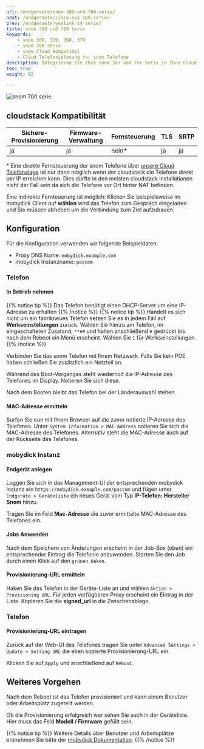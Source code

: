 ```yaml
---
url: /endgeraete/snom-300-und-700-serie/
next: /endgeraete/cisco-spa-100-serie/
prev: /endgeraete/yealink-t4-serie/
title: snom 300 und 700 Serie
keywords:
    - snom 300, 320, 360, 370
    - snom 700 Serie
    - snom Cloud kompatibel
    - Cloud Telefonielösung für snom Telefone
description: Integrieren Sie Ihre snom 3er und 7er Serie in Ihre Cloud Telefonanlage.
toc: true
weight: 02

---
```


![snom 700 serie](/snom-700-series.png?width=300px)

## cloudstack Kompatibilität

|Sichere-Provisionierung|Firmware-Verwaltung|Fernsteuerung|TLS|SRTP|
|---|---|---|---|---|
|ja|ja|nein*|ja|ja|

\* Eine direkte Fernsteuerung der snom Telefone über [unsere Cloud Telefonalage](https://www.pascom.net/de/cloud-telefonie/) ist nur dann möglich wenn der cloudstack die Telefone direkt per IP erreichen kann. Dies dürfte in den meisten cloudstack Installationen nicht der Fall sein da sich die Telefone vor Ort hinter NAT befinden.

Eine indirekte Fernteuerung ist möglich: Klicken Sie beispielsweise im
mobydick Client auf **wählen** wird das Telefon zum Gespräch eingeladen
und Sie müssen abheben um die Verbindung zum Ziel aufzubauen.

## Konfiguration

Für die Konfiguration verwenden wir folgende Beispieldaten:

* Proxy DNS Name: `mobydick.example.com`
* mobydick Instanzname: `pascom`

### Telefon

#### In Betrieb nehmen

{{% notice tip %}}
Das Telefon benötigt einen DHCP-Server um eine IP-Adresse zu erhalten
{{% /notice %}}
{{% notice tip %}}
Handelt es sich nicht um ein fabrikneues Telefon setzen Sie es in jedem
Fall auf **Werkseinstellungen** zurück. Wählen Sie hierzu am Telefon, im eingeschalteten
Zusatand, `**##` und halten anschließend `#` gedrückt bis nach dem Reboot ein Menü
erscheint. Wählen Sie `1` für Werkseinstellungen.
{{% /notice %}}

Verbinden Sie das snom Telefon mit Ihrem Netzwerk. Falls Sie kein POE haben
schließen Sie zusätzlich ein Netzteil an.

Während des Boot-Vorganges steht wiederholt die IP-Adresse des Telefones im
Display. Notieren Sie sich diese.

Nach dem Booten bleibt das Telefon bei der Länderauswahl stehen.

#### MAC-Adresse ermitteln

Surfen Sie nun mit Ihrem Browser auf die zuvor notierte IP-Adresse des Telefones.
Unter `System Information > MAC-Address` notieren Sie sich die MAC-Adresse des
Telefones. Alternativ steht die MAC-Adresse auch auf der Rückseite des Telefones.

### mobydick Instanz

#### Endgerät anlegen

Loggen Sie sich in das Management-UI der entsprechenden mobydick Instanz ein
`https://mobydick.exmaple.com/pascom` und fügen unter `Endgeräte > Geräteliste` ein
neues Gerät vom Typ **IP-Telefon: Hersteller Snom** hinzu.

Tragen Sie im Feld **Mac-Adresse** die zuvor ermittelte MAC-Adresse des Telefones
ein.

#### Jobs Anwenden

Nach dem Speichern von Änderungen erscheint in der Job-Box (oben) ein
entsprechender Eintrag die Telefonie anzuwenden. Starten Sie den Job durch
einen Klick auf den `grünen Haken`.

#### Provisionierung-URL ermitteln

Haken Sie das Telefon in der Geräte-Liste an und wählen `Aktion > Provisioning URL`.
Für jeden verfügbaren Proxy erscheint ein Eintrag in der Liste. Kopieren Sie die
**signed_url** in die Zwischenablage.

### Telefon
#### Provisionierung-URL eintragen

Zurück auf der Web-UI des Telefones tragen Sie unter `Advanced Settings > Update > Setting URL`
die eben kopierte Provisionierung-URL ein.

Klicken Sie auf `Apply` und anschließend auf `Reboot`.

## Weiteres Vorgehen

Nach dem Reboot ist das Telefon provisioniert und kann einem Benutzer oder
Arbeitsplatz zugeteilt werden.

Ob die Provisionierung erfolgreich war sehen Sie auch in der Geräteliste. Hier
muss das Feld **Modell / Firmware** gefüllt sein.

{{% notice tip %}}
Weitere Details über Benutzer und Arbeitsplätze entnehmen Sie bitte der [mobydick Dokumentation](https://www.pascom.net/de/dokumentation/mobydick/benutzer/benutzer-und-arbeitsplaetze/ "Benutzer und Arbeitsplätze verwalten in mobydick").
{{% /notice %}}
